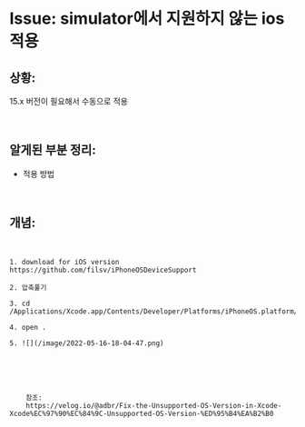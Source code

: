 <!--
author: Dailyscat
purpose: issue arrange
rules:
 (1) 헤더와 문단사이
    <br/>
    <br/>
 (2) 코드가 작성되는 부분은 >로 정리
 (3) 참조는 해당 내용 바로 아래
    <br/>
    <br/>
 (4) 명령어는 bold
 (5) 방안은 ## 안의 과정은 ###
-->

# Issue: simulator에서 지원하지 않는 ios 적용

## 상황:
15.x 버전이 필요해서 수동으로 적용

<br/>

## 알게된 부분 정리:

- 적용 방법

<br/>

## 개념:

<br/>

```
1. download for iOS version
https://github.com/filsv/iPhoneOSDeviceSupport

2. 압축풀기

3. cd /Applications/Xcode.app/Contents/Developer/Platforms/iPhoneOS.platform/DeviceSupport/

4. open .

5. ![](/image/2022-05-16-18-04-47.png)

```

<br/>
<br/>
<br/>

        참조:
        https://velog.io/@adbr/Fix-the-Unsupported-OS-Version-in-Xcode-Xcode%EC%97%90%EC%84%9C-Unsupported-OS-Version-%ED%95%B4%EA%B2%B0

<br/>
